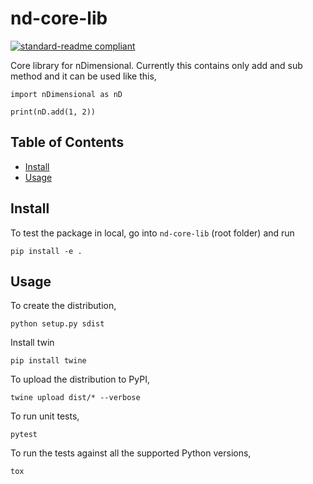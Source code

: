 # nd-core-lib

[![standard-readme compliant](https://img.shields.io/badge/standard--readme-OK-green.svg?style=flat-square)](https://github.com/RichardLitt/standard-readme)

Core library for nDimensional. Currently this contains only add and sub method and it can be used like this,

```
import nDimensional as nD

print(nD.add(1, 2))
```

## Table of Contents

- [Install](#install)
- [Usage](#usage)

## Install

To test the package in local, go into `nd-core-lib` (root folder) and run

```
pip install -e .
```

## Usage

To create the distribution,

```
python setup.py sdist
```

Install twin
```
pip install twine
```

To upload the distribution to PyPI,

```
twine upload dist/* --verbose
```

To run unit tests,

```
pytest
```

To run the tests against all the supported Python versions,

```
tox
```
